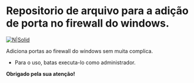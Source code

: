 # Repositorio de arquivo para a adição de porta no firewall do windows.

[![N|Solid](https://i.imgur.com/mF9AKO0.png)](https://www.paypal.com/cgi-bin/webscr?cmd=_donations&business=fabinhoec2210@gmail.com&item_name=F%C3%A1bio&currency_code=BRL)

Adiciona portas ao firewall do windows sem muita complica.
- Para o uso, batas executa-lo como administrador.

**Obrigado pela sua atenção!**
	
